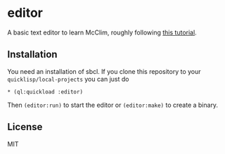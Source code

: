 # editor

A basic text editor to learn McClim, roughly following [this tutorial](https://youtu.be/vg1jG-NTNHc).

## Installation

You need an installation of sbcl. If you clone this repository to your `quicklisp/local-projects` you can just do

````
* (ql:quickload :editor)
````

Then `(editor:run)` to start the editor or `(editor:make)` to create a binary.

## License

MIT

